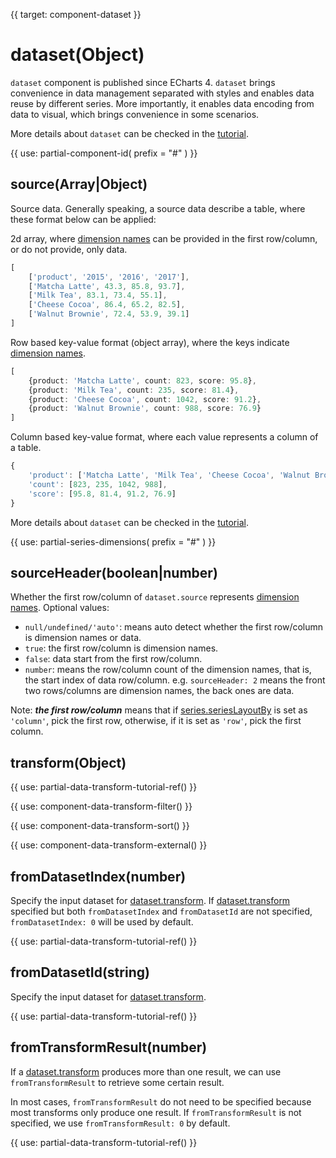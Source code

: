 
{{ target: component-dataset }}

# dataset(Object)

`dataset` component is published since ECharts 4. `dataset` brings convenience in data management separated with styles and enables data reuse by different series. More importantly, it enables data encoding from data to visual, which brings convenience in some scenarios.

More details about `dataset` can be checked in the [tutorial](${handbookPath}concepts/dataset/).

{{ use: partial-component-id(
    prefix = "#"
) }}

## source(Array|Object)

Source data. Generally speaking, a source data describe a table, where these format below can be applied:

2d array, where [dimension names](~dataset.dimensions) can be provided in the first row/column, or do not provide, only data.

```ts
[
    ['product', '2015', '2016', '2017'],
    ['Matcha Latte', 43.3, 85.8, 93.7],
    ['Milk Tea', 83.1, 73.4, 55.1],
    ['Cheese Cocoa', 86.4, 65.2, 82.5],
    ['Walnut Brownie', 72.4, 53.9, 39.1]
]
```

Row based key-value format (object array), where the keys indicate [dimension names](~dataset.dimensions).

```ts
[
    {product: 'Matcha Latte', count: 823, score: 95.8},
    {product: 'Milk Tea', count: 235, score: 81.4},
    {product: 'Cheese Cocoa', count: 1042, score: 91.2},
    {product: 'Walnut Brownie', count: 988, score: 76.9}
]
```

Column based key-value format, where each value represents a column of a table.

```ts
{
    'product': ['Matcha Latte', 'Milk Tea', 'Cheese Cocoa', 'Walnut Brownie'],
    'count': [823, 235, 1042, 988],
    'score': [95.8, 81.4, 91.2, 76.9]
}
```

More details about `dataset` can be checked in the [tutorial](${handbookPath}concepts/dataset/).

{{ use: partial-series-dimensions(
    prefix = "#"
) }}

## sourceHeader(boolean|number)

Whether the first row/column of `dataset.source` represents [dimension names](~dataset.dimensions). Optional values:

+ `null/undefined/'auto'`: means auto detect whether the first row/column is dimension names or data.
+ `true`: the first row/column is dimension names.
+ `false`: data start from the first row/column.
+ `number`: means the row/column count of the dimension names, that is, the start index of data row/column. e.g. `sourceHeader: 2` means the front two rows/columns are dimension names, the back ones are data.

Note: **_the first row/column_** means that if [series.seriesLayoutBy](~series.seriesLayoutBy) is set as `'column'`, pick the first row, otherwise, if it is set as `'row'`, pick the first column.

## transform(Object)

{{ use: partial-data-transform-tutorial-ref() }}

{{ use: component-data-transform-filter() }}

{{ use: component-data-transform-sort() }}

{{ use: component-data-transform-external() }}

## fromDatasetIndex(number)

Specify the input dataset for [dataset.transform](~dataset.transform).
If [dataset.transform](~dataset.transform) specified but both `fromDatasetIndex` and `fromDatasetId` are not specified, `fromDatasetIndex: 0` will be used by default.

{{ use: partial-data-transform-tutorial-ref() }}

## fromDatasetId(string)

Specify the input dataset for [dataset.transform](~dataset.transform).

{{ use: partial-data-transform-tutorial-ref() }}

## fromTransformResult(number)

If a [dataset.transform](~dataset.transform) produces more than one result, we can use `fromTransformResult` to retrieve some certain result.

In most cases, `fromTransformResult` do not need to be specified because most transforms only produce one result. If `fromTransformResult` is not specified, we use `fromTransformResult: 0` by default.

{{ use: partial-data-transform-tutorial-ref() }}

